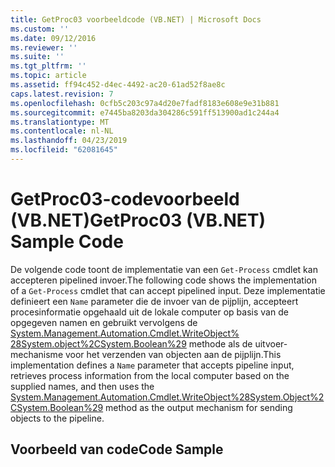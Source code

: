 ```yaml
---
title: GetProc03 voorbeeldcode (VB.NET) | Microsoft Docs
ms.custom: ''
ms.date: 09/12/2016
ms.reviewer: ''
ms.suite: ''
ms.tgt_pltfrm: ''
ms.topic: article
ms.assetid: ff94c452-d4ec-4492-ac20-61ad52f8ae8c
caps.latest.revision: 7
ms.openlocfilehash: 0cfb5c203c97a4d20e7fadf8183e608e9e31b881
ms.sourcegitcommit: e7445ba8203da304286c591ff513900ad1c244a4
ms.translationtype: MT
ms.contentlocale: nl-NL
ms.lasthandoff: 04/23/2019
ms.locfileid: "62081645"
---
```

# <a name="getproc03-vbnet-sample-code"></a><span data-ttu-id="97a05-102">GetProc03-codevoorbeeld (VB.NET)</span><span class="sxs-lookup"><span data-stu-id="97a05-102">GetProc03 (VB.NET) Sample Code</span></span>

<span data-ttu-id="97a05-103">De volgende code toont de implementatie van een `Get-Process` cmdlet kan accepteren pipelined invoer.</span><span class="sxs-lookup"><span data-stu-id="97a05-103">The following code shows the implementation of a `Get-Process` cmdlet that can accept pipelined input.</span></span> <span data-ttu-id="97a05-104">Deze implementatie definieert een `Name` parameter die de invoer van de pijplijn, accepteert procesinformatie opgehaald uit de lokale computer op basis van de opgegeven namen en gebruikt vervolgens de [System.Management.Automation.Cmdlet.WriteObject% 28System.object%2CSystem.Boolean%29](/dotnet/api/System.Management.Automation.Cmdlet.WriteObject%28System.Object%2CSystem.Boolean%29) methode als de uitvoer-mechanisme voor het verzenden van objecten aan de pijplijn.</span><span class="sxs-lookup"><span data-stu-id="97a05-104">This implementation defines a `Name` parameter that accepts pipeline input, retrieves process information from the local computer based on the supplied names, and then uses the [System.Management.Automation.Cmdlet.WriteObject%28System.Object%2CSystem.Boolean%29](/dotnet/api/System.Management.Automation.Cmdlet.WriteObject%28System.Object%2CSystem.Boolean%29) method as the output mechanism for sending objects to the pipeline.</span></span>

## <a name="code-sample"></a><span data-ttu-id="97a05-105">Voorbeeld van code</span><span class="sxs-lookup"><span data-stu-id="97a05-105">Code Sample</span></span>

<!-- TODO!!!: review snippet reference  [!CODE [Msh_samplesgetproc03#getproc03vbAll](Msh_samplesgetproc03#getproc03vbAll)]  -->